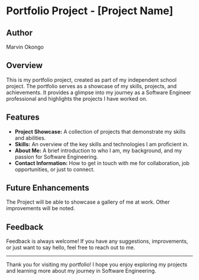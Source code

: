 # Portfolio Project - [Project Name]

## Author
Marvin Okongo

## Overview
This is my portfolio project, created as part of my independent school project. The portfolio serves as a showcase of my skills, projects, and achievements. It provides a glimpse into my journey as a Software Engineer professional and highlights the projects I have worked on.

## Features
- **Project Showcase:** A collection of projects that demonstrate my skills and abilities.
- **Skills:** An overview of the key skills and technologies I am proficient in.
- **About Me:** A brief introduction to who I am, my background, and my passion for Software Engineering.
- **Contact Information:** How to get in touch with me for collaboration, job opportunities, or just to connect.

## Future Enhancements
The Project will be able to showcase a gallery of me at work. Other improvements will be noted.

## Feedback
Feedback is always welcome! If you have any suggestions, improvements, or just want to say hello, feel free to reach out to me.



---

Thank you for visiting my portfolio! I hope you enjoy exploring my projects and learning more about my journey in Software Engineering.